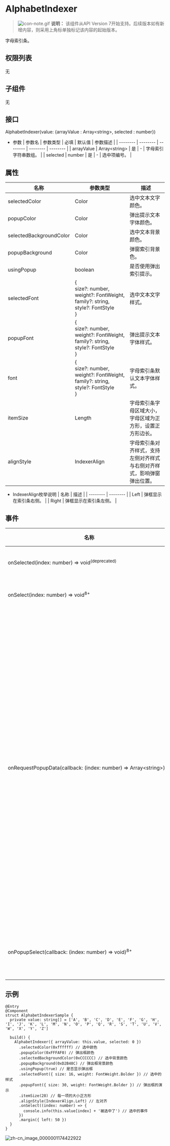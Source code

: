 # AlphabetIndexer

> ![icon-note.gif](public_sys-resources/icon-note.gif) **说明：**
> 该组件从API Version 7开始支持。后续版本如有新增内容，则采用上角标单独标记该内容的起始版本。


字母索引条。



## 权限列表

无


## 子组件

无


## 接口

AlphabetIndexer(value: {arrayValue : Array&lt;string&gt;, selected : number})

- 参数
  | 参数名 | 参数类型 | 必填 | 默认值 | 参数描述 | 
  | -------- | -------- | -------- | -------- | -------- |
  | arrayValue | Array&lt;string&gt; | 是 | - | 字母索引字符串数组。 | 
  | selected | number | 是 | - | 选中项编号。 | 


## 属性

| 名称 | 参数类型 | 描述 | 
| -------- | -------- | -------- |
| selectedColor | Color | 选中文本文字颜色。 | 
| popupColor | Color | 弹出提示文本字体颜色。 | 
| selectedBackgroundColor | Color | 选中文本背景颜色。 | 
| popupBackground | Color | 弹窗索引背景色。 | 
| usingPopup | boolean | 是否使用弹出索引提示。 | 
| selectedFont | {<br/>size?:&nbsp;number,<br/>weight?:&nbsp;FontWeight,<br/>family?:&nbsp;string,<br/>style?:&nbsp;FontStyle<br/>} | 选中文本文字样式。 | 
| popupFont | {<br/>size?:&nbsp;number,<br/>weight?:&nbsp;FontWeight,<br/>family?:&nbsp;string,<br/>style?:&nbsp;FontStyle<br/>} | 弹出提示文本字体样式。 | 
| font | {<br/>size?:&nbsp;number,<br/>weight?:&nbsp;FontWeight,<br/>family?:&nbsp;string,<br/>style?:&nbsp;FontStyle<br/>} | 字母索引条默认文本字体样式。 | 
| itemSize | Length | 字母索引条字母区域大小，字母区域为正方形，设置正方形边长。 | 
| alignStyle | IndexerAlign | 字母索引条对齐样式，支持左侧对齐样式与右侧对齐样式，影响弹窗弹出位置。 | 

- IndexerAlign枚举说明
  | 名称 | 描述 | 
  | -------- | -------- |
  | Left | 弹框显示在索引条右侧。 | 
  | Right | 弹框显示在索引条左侧。 | 


## 事件

| 名称 | 功能描述 |
| -------- | -------- |
| onSelected(index:&nbsp;number)&nbsp;=&gt;&nbsp;void<sup>(deprecated) </sup>| 索引条选中回调。 |
| onSelect(index:&nbsp;number)&nbsp;=&gt;&nbsp;void<sup>8+</sup> | 索引条选中回调。 |
| onRequestPopupData(callback:&nbsp;(index:&nbsp;number)&nbsp;=&gt;&nbsp;Array&lt;string&gt;)<sup>8+</sup> | 选中字母索引后，请求索引提示窗口显示内容回调。<br/>返回值：索引对应的字符串数组，此字符串数组在弹出窗口中竖排显示，字符串列表最多显示5个，超出部分可以滑动显示。 |
| onPopupSelect(callback:&nbsp;(index:&nbsp;number)&nbsp;=&gt;&nbsp;void)<sup>8+</sup> | 字母索引提示窗口选中回调。 |


## 示例

```
@Entry
@Component
struct AlphabetIndexerSample {
  private value: string[] = ['A', 'B', 'C', 'D', 'E', 'F', 'G', 'H', 'I', 'J', 'K', 'L', 'M', 'N', 'O', 'P', 'Q', 'R', 'S', 'T', 'U', 'V', 'W', 'X', 'Y', 'Z']

  build() {
    AlphabetIndexer({ arrayValue: this.value, selected: 0 })
      .selectedColor(0xffffff) // 选中颜色
      .popupColor(0xFFFAF0) // 弹出框颜色
      .selectedBackgroundColor(0xCCCCCC) // 选中背景颜色
      .popupBackground(0xD2B48C) // 弹出框背景颜色
      .usingPopup(true) // 是否显示弹出框
      .selectedFont({ size: 16, weight: FontWeight.Bolder }) // 选中的样式
      .popupFont({ size: 30, weight: FontWeight.Bolder }) // 弹出框的演示
      .itemSize(28) // 每一项的大小正方形
      .alignStyle(IndexerAlign.Left) // 左对齐
      .onSelect((index: number) => {
        console.info(this.value[index] + '被选中了') // 选中的事件
      })
      .margin({ left: 50 })
  }
}
```

![zh-cn_image_0000001174422922](figures/zh-cn_image_0000001174422922.gif)
